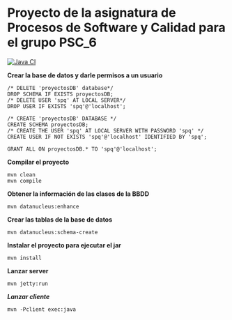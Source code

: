 **Proyecto de la asignatura de Procesos de Software y Calidad para el grupo PSC_6**
===============================
[![Java CI](https://github.com/Josu-Jon/Proyecto_PSC/actions/workflows/main.yml/badge.svg)](https://github.com/Josu-Jon/Proyecto_PSC/actions/workflows/main.yml)

**Crear la base de datos y darle permisos a un usuario**

    /* DELETE 'proyectosDB' database*/
    DROP SCHEMA IF EXISTS proyectosDB;
    /* DELETE USER 'spq' AT LOCAL SERVER*/
    DROP USER IF EXISTS 'spq'@'localhost';
    
    /* CREATE 'proyectosDB' DATABASE */
    CREATE SCHEMA proyectosDB;
    /* CREATE THE USER 'spq' AT LOCAL SERVER WITH PASSWORD 'spq' */
    CREATE USER IF NOT EXISTS 'spq'@'localhost' IDENTIFIED BY 'spq';
    
    GRANT ALL ON proyectosDB.* TO 'spq'@'localhost';

**Compilar el proyecto**
```
mvn clean
mvn compile
```

**Obtener la información de las clases de la BBDD**
```
mvn datanucleus:enhance
```

**Crear las tablas de la base de datos**
```
mvn datanucleus:schema-create
```

**Instalar el proyecto para ejecutar el jar**
```
mvn install
```

**Lanzar server**
```
mvn jetty:run
```

***Lanzar cliente***
```
mvn -Pclient exec:java

```